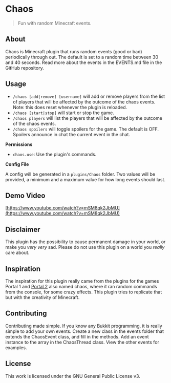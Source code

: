 # Chaos
> Fun with random Minecraft events.

## About
Chaos is Minecraft plugin that runs random events (good or bad) periodically through out. The default is set to a
random time between 30 and 40 seconds. Read more about the events in the EVENTS.md file in the GitHub repository.

## Usage
- `/chaos [add|remove] [username]` will add or remove players from the list of players that will be affected
by the outcome of the chaos events. Note: this does reset whenever the plugin is reloaded.
- `/chaos [start|stop]` will start or stop the game.
- `/chaos players` will list the players that will be affected by the outcome of the chaos events.
- `/chaos spoilers` will toggle spoilers for the game. The default is OFF. Spoilers announce in chat the current
 event in the chat.

**Permissions**

- `chaos.use`: Use the plugin's commands.

**Config File**

A config will be generated in a `plugins/Chaos` folder. Two values will be provided, a minimum and a maximum value
for how long events should last.

## Demo Video
[https://www.youtube.com/watch?v=mSM8qk2JbMU](https://www.youtube.com/watch?v=mSM8qk2JbMU)

## Disclaimer
This plugin has the possibility to cause permanent damage in your world, or make you *very very* sad. Please do not
use this plugin on a world you *really* care about.

## Inspiration
The inspiration for this plugin really came from the plugins for the games Portal 1 and
[Portal 2](https://github.com/NeKzor/chaoshttps://github.com/NeKzor/chaos) also named chaos, where it ran random
commands from the console, for some crazy effects. This plugin tries to replicate that but with the creativity of
Minecraft.

## Contributing
Contributing made simple. If you know any Bukkit programming, it is really simple to add your own events. Create a
new class in the events folder that extends the ChaosEvent class, and fill in the methods. Add an event instance to
the array in the ChaosThread class. View the other events for examples.

## License
This work is licensed under the GNU General Public License v3.
